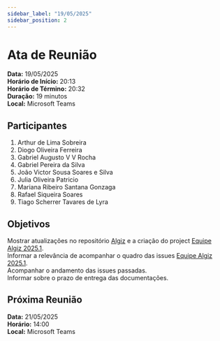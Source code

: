 ```yaml
---
sidebar_label: "19/05/2025"
sidebar_position: 2
---
```


# Ata de Reunião

**Data:** 19/05/2025  
**Horário de Início:** 20:13  
**Horário de Término:** 20:32  
**Duração:** 19 minutos  
**Local:** Microsoft Teams

## Participantes

1. Arthur de Lima Sobreira
2. Diogo Oliveira Ferreira
3. Gabriel Augusto V V Rocha
4. Gabriel Pereira da Silva
5. João Victor Sousa Soares e Silva
6. Julia Oliveira Patricio
7. Mariana Ribeiro Santana Gonzaga
8. Rafael Siqueira Soares
9. Tiago Scherrer Tavares de Lyra

## Objetivos

Mostrar atualizações no repositório [Algiz](https://github.com/FGA0138-MDS-Ajax/2025.1-Algiz) e a criação do project [Equipe Algiz 2025.1](https://github.com/orgs/FGA0138-MDS-Ajax/projects/11).  
Informar a relevância de acompanhar o quadro das issues [Equipe Algiz 2025.1](https://github.com/orgs/FGA0138-MDS-Ajax/projects/11).  
Acompanhar o andamento das issues passadas.  
Informar sobre o prazo de entrega das documentações.

## Próxima Reunião
**Data:** 21/05/2025  
**Horário:** 14:00  
**Local:** Microsoft Teams